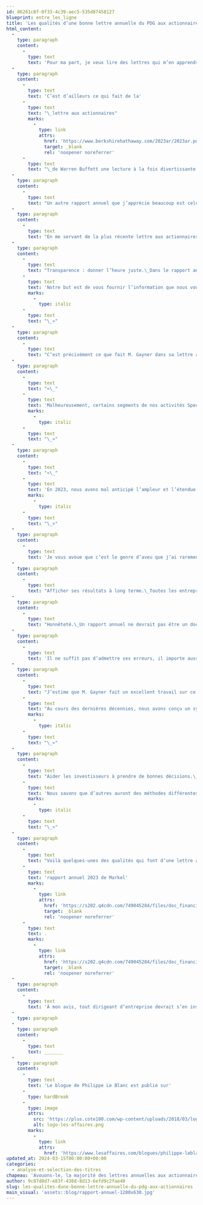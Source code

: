 ```yaml
---
id: 86261c8f-0f33-4c39-aec5-535d87458127
blueprint: entre_les_ligne
title: 'Les qualités d’une bonne lettre annuelle du PDG aux actionnaires'
html_content:
  -
    type: paragraph
    content:
      -
        type: text
        text: 'Pour ma part, je veux lire des lettres qui m’en apprendront davantage sur l’entreprise que je possède ou que j’envisage pour mes investissements. Je veux non seulement savoir ce qui va bien, mais surtout, ce qui va moins bien, quels sont les défis à relever, les risques à considérer. En gros, je veux l’heure juste! N’est-ce pas ce que tout propriétaire d’entreprise exigerait de ses dirigeants?'
  -
    type: paragraph
    content:
      -
        type: text
        text: 'C’est d’ailleurs ce qui fait de la'
      -
        type: text
        text: "\_lettre aux actionnaires"
        marks:
          -
            type: link
            attrs:
              href: 'https://www.berkshirehathaway.com/2023ar/2023ar.pdf'
              target: _blank
              rel: 'noopener noreferrer'
      -
        type: text
        text: "\_de Warren Buffett une lecture à la fois divertissante et instructive."
  -
    type: paragraph
    content:
      -
        type: text
        text: "Un autre rapport annuel que j’apprécie beaucoup est celui de Markel, une société d’assurance américaine dont nous sommes actionnaires depuis plusieurs années et qui est en quelque sorte un «\_petit jumeau\_» de Berkshire Hathaway."
  -
    type: paragraph
    content:
      -
        type: text
        text: "En me servant de la plus récente lettre aux actionnaires du président de Markel, Thomas Gayner, voici quelles sont selon moi les qualités requises d’une missive annuelle aux actionnaires d’une entreprise\_:"
  -
    type: paragraph
    content:
      -
        type: text
        text: "Transparence : donner l’heure juste.\_Dans le rapport annuel de 2014 de Berkshire Hathaway, Buffett écrit ceci dans sa lettre aux actionnaires\_: «\_"
      -
        type: text
        text: 'Notre but est de vous fournir l’information que nous voudrions obtenir si nos positions étaient inversées, alors que vous seriez le dirigeant qui rapporte l’information et nous les actionnaires silencieux.'
        marks:
          -
            type: italic
      -
        type: text
        text: "\_»"
  -
    type: paragraph
    content:
      -
        type: text
        text: "C’est précisément ce que fait M. Gayner dans sa lettre aux actionnaires dans laquelle il écrit ceci, entre autres\_:"
  -
    type: paragraph
    content:
      -
        type: text
        text: "«\_"
      -
        type: text
        text: 'Malheureusement, certains segments de nos activités Specialty ont aussi enregistré des résultats inacceptables. Une partie de la contreperformance résulte d’erreurs non forcées de notre part. Spécifiquement, notre incursion dans la souscription et l’assurance de la propriété intellectuelle ne s’est pas bien déroulée. Le produit initial n’avait pas été bien conçu. Le partage des risques entre nous, l’assureur, et les acheteurs de cette assurance n’était pas adéquat.'
        marks:
          -
            type: italic
      -
        type: text
        text: "\_»"
  -
    type: paragraph
    content:
      -
        type: text
        text: "«\_"
      -
        type: text
        text: 'En 2023, nous avons mal anticipé l’ampleur et l’étendue de l’inflation sociale dans certains segments de nos activités d’assurance.'
        marks:
          -
            type: italic
      -
        type: text
        text: "\_»"
  -
    type: paragraph
    content:
      -
        type: text
        text: 'Je vous avoue que c’est le genre d’aveu que j’ai rarement lu dans un rapport annuel. N’est-ce pas rafraîchissant?'
  -
    type: paragraph
    content:
      -
        type: text
        text: "Afficher ses résultats à long terme.\_Toutes les entreprises ne peuvent le faire, mais celles qui ont un historique de plusieurs années ne devraient pas hésiter à afficher leur performance à long terme (10, 20 ans). En tant qu’investisseur à long terme, c’est le genre d’information que j’apprécie dans un rapport annuel."
  -
    type: paragraph
    content:
      -
        type: text
        text: "Honnêteté.\_Un rapport annuel ne devrait pas être un document promotionnel écrit par une équipe de relations publiques. Il devrait présenter clairement les résultats de l’exercice qui vient de se terminer et expliquer le contexte dans lequel la société a évolué. Il devrait surtout parler des bons coups comme des mauvais et des erreurs commises par les dirigeants."
  -
    type: paragraph
    content:
      -
        type: text
        text: 'Il ne suffit pas d’admettre ses erreurs, il importe aussi d’expliquer comment elles seront rectifiées. Un actionnaire qui lit un rapport annuel est en droit de bien comprendre la stratégie à long terme de l’équipe de direction, le plan de match, ainsi que les principaux risques qui guettent l’entreprise et son modèle d’affaires.'
  -
    type: paragraph
    content:
      -
        type: text
        text: "J’estime que M. Gayner fait un excellent travail sur ce plan\_: «\_"
      -
        type: text
        text: "Au cours des dernières décennies, nous avons conçu un système à «\_trois moteurs\_» pour faire avancer Markel. Nous sommes d’avis que ces trois moteurs créent un système supérieur, avec une résilience et une durabilité plus autorenforcées que ce qui serait possible avec un appareil disposant d’un seul moteur."
        marks:
          -
            type: italic
      -
        type: text
        text: "\_»"
  -
    type: paragraph
    content:
      -
        type: text
        text: "Aider les investisseurs à prendre de bonnes décisions.\_Il n’est pas toujours facile pour un actionnaire d’estimer la valeur d’une entreprise qu’il possède. Je crois que le président d’une entreprise a la responsabilité de l’aider à arriver à une estimation plus juste de cette valeur en lui procurant toutes les données pertinentes. Il devrait aussi l’aider à calculer cette valeur. C’est d’ailleurs ce que fait Buffett depuis de nombreuses années. Voici ce qu’écrit Gayner à ce sujet\_: «\_"
      -
        type: text
        text: 'Nous savons que d’autres auront des méthodes différentes pour évaluer le groupe Markel. Nous ne prétendons pas que notre méthode est parfaite ou la seule manière de procéder. Nous croyons toutefois qu’en suivant cette méthode de façon disciplinée, année après année, elle procure un guide directionnel adéquat. Voici ce que nous faisons.'
        marks:
          -
            type: italic
      -
        type: text
        text: "\_»"
  -
    type: paragraph
    content:
      -
        type: text
        text: "Voilà quelques-unes des qualités qui font d’une lettre annuelle aux actionnaires une lecture essentielle. Je vous recommande la lecture du\_"
      -
        type: text
        text: 'rapport annuel 2023 de Markel'
        marks:
          -
            type: link
            attrs:
              href: 'https://s202.q4cdn.com/749045284/files/doc_financials/2023/ar/MKL-12-31-2023_ARS.pdf'
              target: _blank
              rel: 'noopener noreferrer'
      -
        type: text
        text: .
        marks:
          -
            type: link
            attrs:
              href: 'https://s202.q4cdn.com/749045284/files/doc_financials/2023/ar/MKL-12-31-2023_ARS.pdf'
              target: _blank
              rel: 'noopener noreferrer'
  -
    type: paragraph
    content:
      -
        type: text
        text: 'À mon avis, tout dirigeant d’entreprise devrait s’en inspirer.'
  -
    type: paragraph
  -
    type: paragraph
    content:
      -
        type: text
        text: _______
  -
    type: paragraph
    content:
      -
        type: text
        text: 'Le blogue de Philippe Le Blanc est publié sur'
      -
        type: hardBreak
      -
        type: image
        attrs:
          src: 'https://plus.cote100.com/wp-content/uploads/2018/03/logo-les-affaires.png'
          alt: logo-les-affaires.png
        marks:
          -
            type: link
            attrs:
              href: 'https://www.lesaffaires.com/blogues/philippe-leblanc/les-qualites-d-une-bonne-lettre-annuelle-du-pdg-aux-actionnaires/648114'
updated_at: 2024-03-15T00:00:00+00:00
categories:
  - analyse-et-selection-des-titres
chapeau: 'Avouons-le, la majorité des lettres annuelles aux actionnaires d’entreprises cotées en Bourse ne valent pas grand-chose. Elles nous servent souvent du réchauffé, des formules concoctées par des firmes de relations publiques qui visent à faire la promotion du titre de l’entreprise concernée à coups de grandes claques dans le dos.'
author: 9c87d8d7-e83f-438d-8d13-6efd9c2fae40
slug: les-qualites-dune-bonne-lettre-annuelle-du-pdg-aux-actionnaires
main_visual: 'assets::blog/rapport-annuel-1200x630.jpg'
---
```

